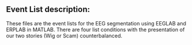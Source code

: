 ## Event List description: 
These files are the event lists for the EEG segmentation using EEGLAB and ERPLAB in MATLAB. There are four list conditions with the presentation of our two stories (Wig or Scam) counterbalanced. 
